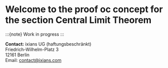 # Welcome to the proof oc concept for the section Central Limit Theorem


:::{note}
Work in progress
:::


**Contact:**
ixians UG (haftungsbeschränkt)   
Friedrich-Wilhelm-Platz 3   
12161 Berlin   
Email: contact@ixians.com



